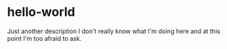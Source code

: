 # hello-world
Just another description
I don't really know what I'm doing here and at this point I'm too afraid to ask.
